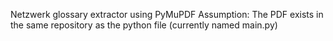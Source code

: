 Netzwerk glossary extractor using PyMuPDF
Assumption: The PDF exists in the same repository as the python file (currently named main.py)

